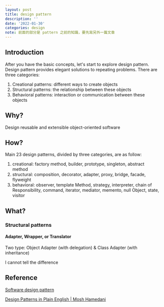 ```yaml
---
layout: post
title: design pattern
description: ''
date: '2022-01-30'
categories: design
note: 前面的部分是 pattern 之前的知識，要先寫另外一篇文章
---
```


## Introduction

After you have the basic concepts, let's start to explore design pattern. Design pattern provides elegant solutions to repeating problems. There are three categories:

1. Creational patterns: different ways to create objects
2. Structural patterns: the relationship between these objects
3. Behavioral patterns: interaction or communication between these objects

## Why?

Design reusable and extensible object-oriented software

## How?

Main 23 design patterns, divided by three categories, are as follow:

1. creational: factory method, builder, prototype, singleton, abstract method
2. structural: composition, decorator, adapter, proxy, bridge, facade, flyweight
3. behavioral: observer, template Method, strategy, interpreter, chain of Responsibility, command, iterator, mediator, memento, null Object, state, visitor

## What?

### Structural patterns

#### Adapter, Wrapper, or Translator

Two type: Object Adapter (with delegation) & Class Adapter (with inheritance)

I cannot tell the difference

## Reference

[Software design pattern](https://en.wikipedia.org/wiki/Software_design_pattern)

[Design Patterns in Plain English | Mosh Hamedani](https://www.youtube.com/watch?v=NU_1StN5Tkk)
